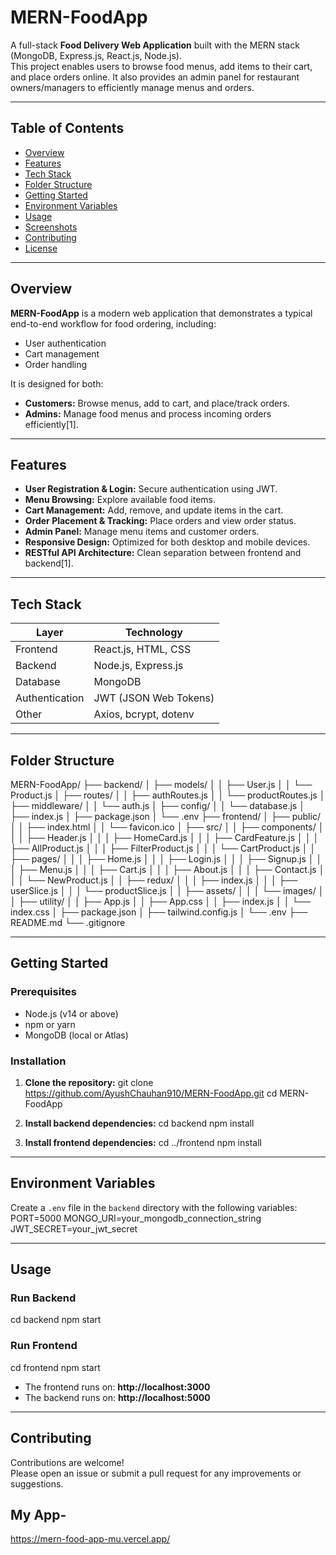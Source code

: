 # MERN-FoodApp

A full-stack **Food Delivery Web Application** built with the MERN stack (MongoDB, Express.js, React.js, Node.js).  
This project enables users to browse food menus, add items to their cart, and place orders online. It also provides an admin panel for restaurant owners/managers to efficiently manage menus and orders.

---

## Table of Contents

- [Overview](#overview)
- [Features](#features)
- [Tech Stack](#tech-stack)
- [Folder Structure](#folder-structure)
- [Getting Started](#getting-started)
- [Environment Variables](#environment-variables)
- [Usage](#usage)
- [Screenshots](#screenshots)
- [Contributing](#contributing)
- [License](#license)

---

## Overview

**MERN-FoodApp** is a modern web application that demonstrates a typical end-to-end workflow for food ordering, including:
- User authentication
- Cart management
- Order handling

It is designed for both:
- **Customers:** Browse menus, add to cart, and place/track orders.
- **Admins:** Manage food menus and process incoming orders efficiently[1].

---

## Features

- **User Registration & Login:** Secure authentication using JWT.
- **Menu Browsing:** Explore available food items.
- **Cart Management:** Add, remove, and update items in the cart.
- **Order Placement & Tracking:** Place orders and view order status.
- **Admin Panel:** Manage menu items and customer orders.
- **Responsive Design:** Optimized for both desktop and mobile devices.
- **RESTful API Architecture:** Clean separation between frontend and backend[1].

---

## Tech Stack

| Layer         | Technology                |
|---------------|--------------------------|
| Frontend      | React.js, HTML, CSS      |
| Backend       | Node.js, Express.js      |
| Database      | MongoDB                  |
| Authentication| JWT (JSON Web Tokens)    |
| Other         | Axios, bcrypt, dotenv    |

---

## Folder Structure
MERN-FoodApp/
├── backend/
│ ├── models/
│ │ ├── User.js
│ │ └── Product.js
│ ├── routes/
│ │ ├── authRoutes.js
│ │ └── productRoutes.js
│ ├── middleware/
│ │ └── auth.js
│ ├── config/
│ │ └── database.js
│ ├── index.js
│ ├── package.json
│ └── .env
├── frontend/
│ ├── public/
│ │ ├── index.html
│ │ └── favicon.ico
│ ├── src/
│ │ ├── components/
│ │ │ ├── Header.js
│ │ │ ├── HomeCard.js
│ │ │ ├── CardFeature.js
│ │ │ ├── AllProduct.js
│ │ │ ├── FilterProduct.js
│ │ │ └── CartProduct.js
│ │ ├── pages/
│ │ │ ├── Home.js
│ │ │ ├── Login.js
│ │ │ ├── Signup.js
│ │ │ ├── Menu.js
│ │ │ ├── Cart.js
│ │ │ ├── About.js
│ │ │ ├── Contact.js
│ │ │ └── NewProduct.js
│ │ ├── redux/
│ │ │ ├── index.js
│ │ │ ├── userSlice.js
│ │ │ └── productSlice.js
│ │ ├── assets/
│ │ │ └── images/
│ │ ├── utility/
│ │ ├── App.js
│ │ ├── App.css
│ │ ├── index.js
│ │ └── index.css
│ ├── package.json
│ ├── tailwind.config.js
│ └── .env
├── README.md
└── .gitignore

---

## Getting Started

### Prerequisites

- Node.js (v14 or above)
- npm or yarn
- MongoDB (local or Atlas)

### Installation

1. **Clone the repository:**
git clone https://github.com/AyushChauhan910/MERN-FoodApp.git
cd MERN-FoodApp

2. **Install backend dependencies:**
cd backend
npm install

3. **Install frontend dependencies:**
cd ../frontend
npm install

---

## Environment Variables

Create a `.env` file in the `backend` directory with the following variables:
PORT=5000
MONGO_URI=your_mongodb_connection_string
JWT_SECRET=your_jwt_secret

---

## Usage

### Run Backend
cd backend
npm start

### Run Frontend
cd frontend
npm start

- The frontend runs on: **http://localhost:3000**
- The backend runs on: **http://localhost:5000**

---

## Contributing

Contributions are welcome!  
Please open an issue or submit a pull request for any improvements or suggestions.

## My App-
https://mern-food-app-mu.vercel.app/
